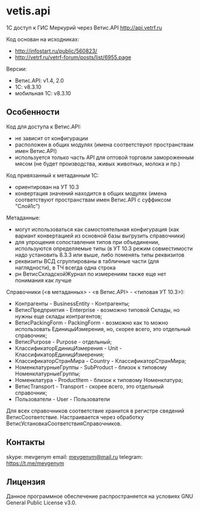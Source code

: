 # vetis.api #

1С доступ к ГИС Меркурий через Ветис.API http://api.vetrf.ru

Код основан на исходниках:
- http://infostart.ru/public/560823/
- http://vetrf.ru/vetrf-forum/posts/list/6955.page

Версии:
- Ветис.API: v1.4, 2.0
- 1C: v8.3.10
- мобильная 1C: v8.3.10

## Особенности ##

Код для доступа к Ветис.API:
- не зависит от конфигурации
- расположен в общих модулях (имена соответствуют пространствам имен Ветис.API)
- используется только часть API для оптовой торговли замороженным мясом (не будет производства, живых животных, молока и пр.)

Код привязанный к метаданным 1С:
- ориентирован на УТ 10.3
- конвертация значений находится в общих модулях (имена соответствуют пространствам имен Ветис.API с суффиксом "Слой1с")

Метаданные:
- могут использоваться как самостоятельная конфигурация (как вариант конвертацией из основной базы выгрузить справочники)
- для упрощения сопоставления типов при объединении, используются определяемые типы
 (в УТ 10.3 режим совместимости надо установить 8.3.3 или выше, либо поменять типы реквизитов 
- реквизиты ВСД сгруппированы в табличные части (для наглядности), в ТЧ всегда одна строка
- рн ВетисСкладскойЖурнал по измерениям также еще нет понимания как лучше

 Справочники (<в метаданных> - <в Ветис.API> - <типовая УТ 10.3>):
- Контрагенты - BusinessEntity - Контрагенты;
- ВетисПредприятия - Enterprise - возможно типовой Склады, но нужны еще склады контрагентов;
- ВетисPackingForm - PackingForm - возможно как то можно использовать ЕдиницыИзмерения, но, скорее всего, это отдельный справочник;
- ВетисPurpose - Purpose - отдельный;
- КлассификаторЕдиницИзмерения - Unit - КлассификаторЕдиницИзмерения;
- КлассификаторСтранМира - Country - КлассификаторСтранМира;
- НоменклатурныеГруппы - SubProduct - близок к типовому НоменклатурныеГруппы;
- Номенклатура - ProductItem - близок к типовому Номенклатура;
- ВетисTransport - Transport - скорее всего, это отдельный справочник;
- Пользователи - User - Пользователи

Для всех справочников соответствие хранится в регистре сведений ВетисСоответствие.
Настраивается через обработку ВетисУстановкаСоответствияСправочников.

## Контакты ##

skype: mevgenym
email: mevgenym@mail.ru
telegram: https://t.me/mevgenym

## Лицензия ##

Данное программное обеспечение распространяется на условиях GNU General Public License v3.0.
